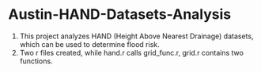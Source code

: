 # Austin-HAND-Datasets-Analysis
1. This project analyzes HAND (Height Above Nearest Drainage) datasets, which can be used to determine flood risk.
2. Two r files created, while hand.r calls grid_func.r, grid.r contains two functions.